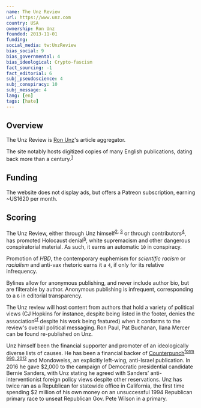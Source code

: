 ```yaml
---
name: The Unz Review
url: https://www.unz.com
country: USA
ownership: Ron Unz
founded: 2013-11-01
funding:
social_media: tw:UnzReview
bias_social: 9
bias_governmental: 4
bias_ideological: Crypto-fascism
fact_sourcing: -1
fact_editorial: 6
subj_pseudoscience: 4
subj_conspiracy: 10
subj_message: 4
lang: [en]
tags: [hate]
---
```


## Overview
The Unz Review is [Ron Unz](https://en.wikipedia.org/wiki/Ron_Unz)'s article aggregator.

The site notably hosts digitized copies of many English publications, dating back more than a century.<sup>[1](https://www.unz.com/print/)</sup>

## Funding
The website does not display ads, but offers a Patreon subscription, earning ~US1620 per month.

## Scoring
The Unz Review, either through Unz himself<sup>[2](https://www.unz.com/runz/american-pravda-holocaust-denial/), [3](https://spectator.us/topic/ron-unz/)</sup> or through contributors<sup>[4]()</sup>, has promoted Holocaust denial<sup>[5](https://www.unz.com/ldinh/juden-uber-alles/)</sup>, white supremacism and other dangerous conspiratorial material. As such, it earns an automatic `10` in conspiracy.

Promotion of _HBD_, the contemporary euphemism for _scientific racism_ or _racialism_ and anti-vax rhetoric earns it a `4`, if only for its relative infrequency.

Bylines allow for anonymous publishing, and never include author bio, but are filterable by author. Anonymous publishing is infrequent, corresponding to a `6` in editorial transparency.

The Unz review will host content from authors that hold a variety of political views (CJ Hopkins for instance, despite being listed in the footer, denies the association<sup>[cf](https://consentfactory.org/2017/11/03/whos-afraid-of-corporate-cointelpro/)</sup> despite his work being featured) when it conforms to the review's overall political messaging. Ron Paul, Pat Buchanan, Ilana Mercer can be found re-published on Unz.

Unz himself been the financial supporter and promoter of an ideologically diverse lists of causes. He has been a financial backer of [Counterpunch](/counterpunch)<sup>[form 990, 2012](https://projects.propublica.org/nonprofits/display_990/207181582/2013_11_PF%2F20-7181582_990PF_201212)</sup> and Mondoweiss, an explicitly left-wing, anti-Israel publication. In 2016 he gave $2,000 to the campaign of Democratic presidential candidate Bernie Sanders, with Unz stating he agreed with Sanders’ anti-interventionist foreign policy views despite other reservations. Unz has twice ran as a Republican for statewide office in California, the first time spending $2 million of his own money on an unsuccessful 1994 Republican primary race to unseat Republican Gov. Pete Wilson in a primary.